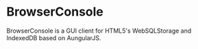 # BrowserConsole

BrowserConsole is a GUI client for HTML5's WebSQLStorage and IndexedDB based on AungularJS.
